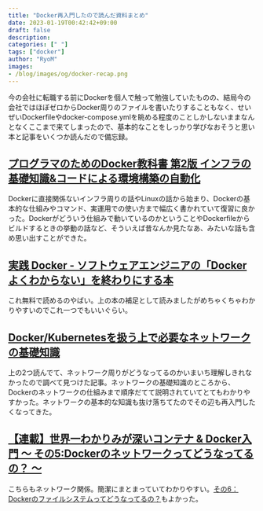 ```yaml
---
title: "Docker再入門したので読んだ資料まとめ"
date: 2023-01-19T00:42:42+09:00
draft: false
description: 
categories: [" "]
tags: ["docker"]
author: "RyoM"
images:
- /blog/images/og/docker-recap.png
---
```


今の会社に転職する前にDockerを個人で触って勉強していたものの、結局今の会社ではほぼゼロからDocker周りのファイルを書いたりすることもなく、せいぜいDockerfileやdocker-compose.ymlを眺める程度のことしかしないままなんとなくここまで来てしまったので、基本的なことをしっかり学びなおそうと思い本と記事をいくつか読んだので備忘録。

## [プログラマのためのDocker教科書 第2版 インフラの基礎知識&コードによる環境構築の自動化](https://www.shoeisha.co.jp/book/detail/9784798153223)

Dockerに直接関係ないインフラ周りの話やLinuxの話から始まり、Dockerの基本的な仕組みやコマンド、実運用での使い方まで幅広く書かれていて復習に良かった。Dockerがどういう仕組みで動いているのかということやDockerfileからビルドするときの挙動の話など、そういえば昔なんか見たなあ、みたいな話も含め思い出すことができた。

## [実践 Docker - ソフトウェアエンジニアの「Docker よくわからない」を終わりにする本](https://zenn.dev/suzuki_hoge/books/2022-03-docker-practice-8ae36c33424b59)

これ無料で読めるのやばい。上の本の補足として読みましたがめちゃくちゃわかりやすいのでこれ一つでもいいぐらい。

## [Docker/Kubernetesを扱う上で必要なネットワークの基礎知識](https://sagantaf.hatenablog.com/entry/2019/12/08/015317)

上の2つ読んでて、ネットワーク周りがどうなってるのかいまいち理解しきれなかったので調べて見つけた記事。ネットワークの基礎知識のところから、Dockerのネットワークの仕組みまで順序だてて説明されていてとてもわかりやすかった。ネットワークの基本的な知識も抜け落ちてたのでその辺も再入門したくなってきた。

## [【連載】世界一わかりみが深いコンテナ & Docker入門 〜 その5:Dockerのネットワークってどうなってるの？ 〜](https://tech-lab.sios.jp/archives/20179)

こちらもネットワーク関係。簡潔にまとまっていてわかりやすい。[その6：Dockerのファイルシステムってどうなってるの？](https://tech-lab.sios.jp/archives/21103)もよかった。
